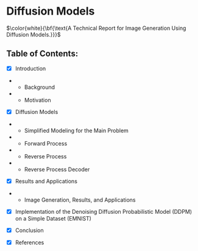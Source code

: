 # Diffusion Models
$\color{white}{\bf{\text{A Technical Report for Image Generation Using Diffusion Models.}}}$


## Table of Contents:
- [x] Introduction
- -  Background
- -  Motivation




- [x] Diffusion Models
- -  Simplified Modeling for the Main Problem
- -  Forward Process
- -  Reverse Process
- -  Reverse Process Decoder




- [x] Results and Applications
- -  Image Generation, Results, and Applications




- [x] Implementation of the Denoising Diffusion Probabilistic Model
(DDPM) on a Simple Dataset (EMNIST)




- [x] Conclusion




- [x] References
